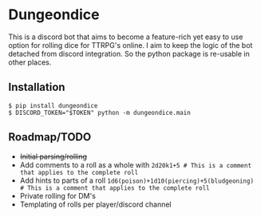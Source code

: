 # Dungeondice

This is a discord bot that aims to become a feature-rich yet easy to use option for rolling dice for TTRPG's online.
I aim to keep the logic of the bot detached from discord integration. So the python package is re-usable in other places.

## Installation

```
$ pip install dungeondice
$ DISCORD_TOKEN="$TOKEN" python -m dungeondice.main
```

## Roadmap/TODO

- ~~Initial parsing/rolling~~
- Add comments to a roll as a whole with `2d20k1+5 # This is a comment that applies to the complete roll`
- Add hints to parts of a roll `1d6(poison)+1d10(piercing)+5(bludgeoning) # This is a comment that applies to the complete roll`
- Private rolling for DM's
- Templating of rolls per player/discord channel

